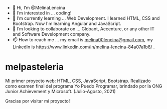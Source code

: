- 👋 Hi, I’m @MelinaLencina
- 👀 I’m interested in ... coding!
- 🌱 I’m currently learning ... Web Development. I learned HTML, CSS and Bootstrap. Now I'm learning Angular and JavaScript.
- 💞️ I’m looking to collaborate on ... Globant, Accenture, or any other IT and Software Development company.
- 📫 How to reach me ... my email is melina00lencina@gmail.com, my LinkedIn is https://www.linkedin.com/in/melina-lencina-84a07a1b8/ .


# melpasteleria
Mi primer proyecto web: HTML, CSS, JavaScript, Bootstrap. Realizado como examen final del programa Yo Puedo Programar, 
brindado por la ONG Junior Achievement y Microsoft. (Julio-Agosto, 2021)



Gracias por visitar mi proyecto!
